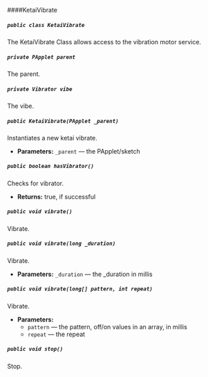 ####KetaiVibrate

##### `public class KetaiVibrate`

The KetaiVibrate Class allows access to the vibration motor service.

##### `private PApplet parent`

The parent.

##### `private Vibrator vibe`

The vibe.

##### `public KetaiVibrate(PApplet _parent)`

Instantiates a new ketai vibrate.

 * **Parameters:** `_parent` — the PApplet/sketch

##### `public boolean hasVibrator()`

Checks for vibrator.

 * **Returns:** true, if successful

##### `public void vibrate()`

Vibrate.

##### `public void vibrate(long _duration)`

Vibrate.

 * **Parameters:** `_duration` — the _duration in millis

##### `public void vibrate(long[] pattern, int repeat)`

Vibrate.

 * **Parameters:**
   * `pattern` — the pattern, off/on values in an array, in millis
   * `repeat` — the repeat

##### `public void stop()`

Stop.
